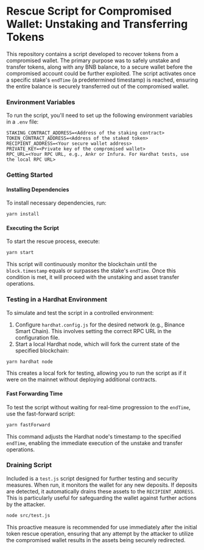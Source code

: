 # Rescue Script for Compromised Wallet: Unstaking and Transferring Tokens

This repository contains a script developed to recover tokens from a compromised wallet. The primary purpose was to safely unstake and transfer tokens, along with any BNB balance, to a secure wallet before the compromised account could be further exploited. The script activates once a specific stake's `endTime` (a predetermined timestamp) is reached, ensuring the entire balance is securely transferred out of the compromised wallet.

### Environment Variables

To run the script, you'll need to set up the following environment variables in a `.env` file:

```
STAKING_CONTRACT_ADDRESS=<Address of the staking contract>
TOKEN_CONTRACT_ADDRESS=<Address of the staked token>
RECIPIENT_ADDRESS=<Your secure wallet address>
PRIVATE_KEY=<Private key of the compromised wallet>
RPC_URL=<Your RPC URL, e.g., Ankr or Infura. For Hardhat tests, use the local RPC URL>
```

### Getting Started

#### Installing Dependencies

To install necessary dependencies, run:

```bash
yarn install
```

#### Executing the Script

To start the rescue process, execute:

```bash
yarn start
```

This script will continuously monitor the blockchain until the `block.timestamp` equals or surpasses the stake's `endTime`. Once this condition is met, it will proceed with the unstaking and asset transfer operations.

### Testing in a Hardhat Environment

To simulate and test the script in a controlled environment:

1. Configure `hardhat.config.js` for the desired network (e.g., Binance Smart Chain). This involves setting the correct RPC URL in the configuration file.
2. Start a local Hardhat node, which will fork the current state of the specified blockchain:

```bash
yarn hardhat node
```

This creates a local fork for testing, allowing you to run the script as if it were on the mainnet without deploying additional contracts.

#### Fast Forwarding Time

To test the script without waiting for real-time progression to the `endTime`, use the fast-forward script:

```bash
yarn fastForward
```

This command adjusts the Hardhat node's timestamp to the specified `endTime`, enabling the immediate execution of the unstake and transfer operations.

### Draining Script

Included is a `test.js` script designed for further testing and security measures. When run, it monitors the wallet for any new deposits. If deposits are detected, it automatically drains these assets to the `RECIPIENT_ADDRESS`. This is particularly useful for safeguarding the wallet against further actions by the attacker.

```bash
node src/test.js
```

This proactive measure is recommended for use immediately after the initial token rescue operation, ensuring that any attempt by the attacker to utilize the compromised wallet results in the assets being securely redirected.
